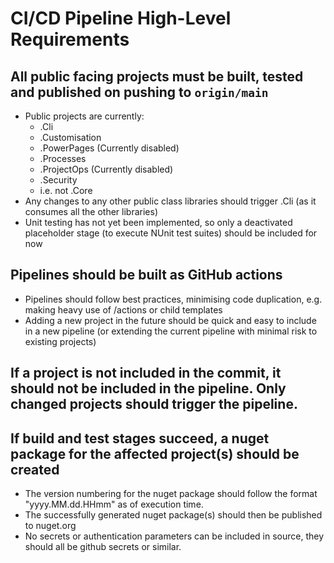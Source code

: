 # CI/CD Pipeline High-Level Requirements

## All public facing projects must be built, tested and published on pushing to `origin/main`
- Public projects are currently:
  - .Cli
  - .Customisation
  - .PowerPages (Currently disabled)
  - .Processes
  - .ProjectOps (Currently disabled)
  - .Security
  - i.e. not .Core
- Any changes to any other public class libraries should trigger .Cli (as it consumes all the other libraries)
- Unit testing has not yet been implemented, so only a deactivated placeholder stage (to execute NUnit test suites) should be included for now

## Pipelines should be built as GitHub actions
- Pipelines should follow best practices, minimising code duplication, e.g. making heavy use of /actions or child templates
- Adding a new project in the future should be quick and easy to include in a new pipeline (or extending the current pipeline with minimal risk to existing projects)

## If a project is not included in the commit, it should not be included in the pipeline. Only changed projects should trigger the pipeline.

## If build and test stages succeed, a nuget package for the affected project(s) should be created
- The version numbering for the nuget package should follow the format "yyyy.MM.dd.HHmm" as of execution time.
- The successfully generated nuget package(s) should then be published to nuget.org
- No secrets or authentication parameters can be included in source, they should all be github secrets or similar.


